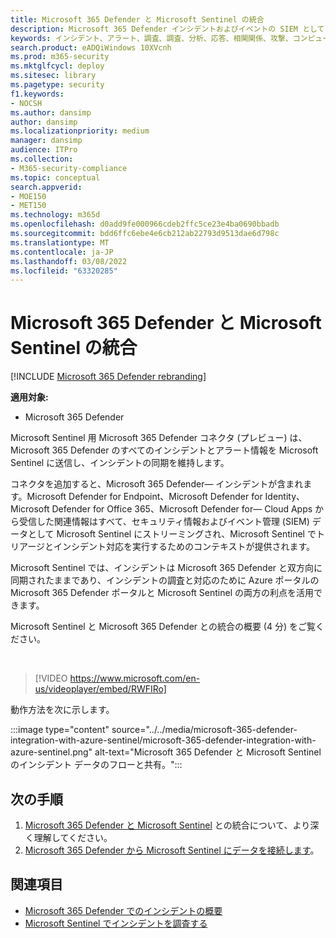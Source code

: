 ```yaml
---
title: Microsoft 365 Defender と Microsoft Sentinel の統合
description: Microsoft 365 Defender インシデントおよびイベントの SIEM として Microsoft Sentinel を使用します。
keywords: インシデント、アラート、調査、調査、分析、応答、相関関係、攻撃、コンピューター、デバイス、ユーザー、ID、ID、メールボックス、電子メール、365、microsoft、m365
search.product: eADQiWindows 10XVcnh
ms.prod: m365-security
ms.mktglfcycl: deploy
ms.sitesec: library
ms.pagetype: security
f1.keywords:
- NOCSH
ms.author: dansimp
author: dansimp
ms.localizationpriority: medium
manager: dansimp
audience: ITPro
ms.collection:
- M365-security-compliance
ms.topic: conceptual
search.appverid:
- MOE150
- MET150
ms.technology: m365d
ms.openlocfilehash: d0add9fe000966cdeb2ffc5ce23e4ba0690bbadb
ms.sourcegitcommit: bdd6ffc6ebe4e6cb212ab22793d9513dae6d798c
ms.translationtype: MT
ms.contentlocale: ja-JP
ms.lasthandoff: 03/08/2022
ms.locfileid: "63320285"
---
```

# <a name="microsoft-365-defender-integration-with-microsoft-sentinel"></a>Microsoft 365 Defender と Microsoft Sentinel の統合

[!INCLUDE [Microsoft 365 Defender rebranding](../includes/microsoft-defender.md)]

**適用対象:**
- Microsoft 365 Defender

Microsoft Sentinel 用 Microsoft 365 Defender コネクタ (プレビュー) は、Microsoft 365 Defender のすべてのインシデントとアラート情報を Microsoft Sentinel に送信し、インシデントの同期を維持します。 

コネクタを追加すると、Microsoft 365 Defender&mdash; インシデントが含まれます。Microsoft Defender for Endpoint、Microsoft Defender for Identity、Microsoft Defender for Office 365、Microsoft Defender for&mdash; Cloud Apps から受信した関連情報はすべて、セキュリティ情報およびイベント管理 (SIEM) データとして Microsoft Sentinel にストリーミングされ、Microsoft Sentinel でトリアージとインシデント対応を実行するためのコンテキストが提供されます。 

Microsoft Sentinel では、インシデントは Microsoft 365 Defender と双方向に同期されたままであり、インシデントの調査と対応のために Azure ポータルの Microsoft 365 Defender ポータルと Microsoft Sentinel の両方の利点を活用できます。

Microsoft Sentinel と Microsoft 365 Defender との統合の概要 (4 分) をご覧ください。

<br>

>[!VIDEO https://www.microsoft.com/en-us/videoplayer/embed/RWFIRo]


動作方法を次に示します。

:::image type="content" source="../../media/microsoft-365-defender-integration-with-azure-sentinel/microsoft-365-defender-integration-with-azure-sentinel.png" alt-text="Microsoft 365 Defender と Microsoft Sentinel のインシデント データのフローと共有。":::

## <a name="next-steps"></a>次の手順

1. [Microsoft 365 Defender と Microsoft Sentinel](/azure/sentinel/microsoft-365-defender-sentinel-integration) との統合について、より深く理解してください。
2. [Microsoft 365 Defender から Microsoft Sentinel にデータを接続します](/azure/sentinel/connect-microsoft-365-defender)。

## <a name="see-also"></a>関連項目

- [Microsoft 365 Defender でのインシデントの概要](incidents-overview.md)
- [Microsoft Sentinel でインシデントを調査する](/azure/sentinel/tutorial-investigate-cases)
